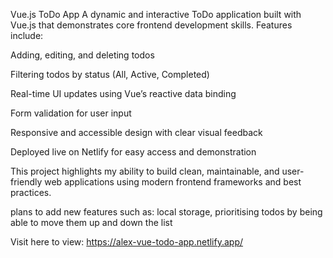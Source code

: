 Vue.js ToDo App
A dynamic and interactive ToDo application built with Vue.js that demonstrates core frontend development skills. Features include:

Adding, editing, and deleting todos

Filtering todos by status (All, Active, Completed)

Real-time UI updates using Vue’s reactive data binding

Form validation for user input

Responsive and accessible design with clear visual feedback

Deployed live on Netlify for easy access and demonstration

This project highlights my ability to build clean, maintainable, and user-friendly web applications using modern frontend frameworks and best practices.

plans to add new features such as: local storage, prioritising todos by being able to move them up and down the list

Visit here to view: https://alex-vue-todo-app.netlify.app/
